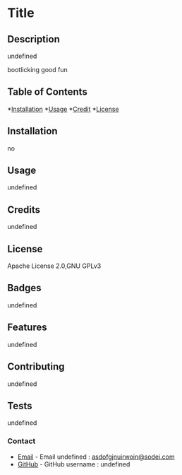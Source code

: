 # Title

  ## Description
  undefined 

  bootlicking good fun

  ## Table of Contents

  *[Installation](#installation)
  *[Usage](#usage)
  *[Credit](#credit)
  *[License](#license)

  ## Installation

  no

  ## Usage

  undefined

  ## Credits

  undefined

  ## License

  Apache License 2.0,GNU GPLv3

  ## Badges

  undefined

  ## Features

  undefined

  ## Contributing

  undefined

  ## Tests

  undefined

  ### Contact
* [Email](mailto:asdofgjnuirwoin@sodei.com) - Email undefined : asdofgjnuirwoin@sodei.com
* [GitHub](https://github.com/undefined) - GitHub username : undefined
